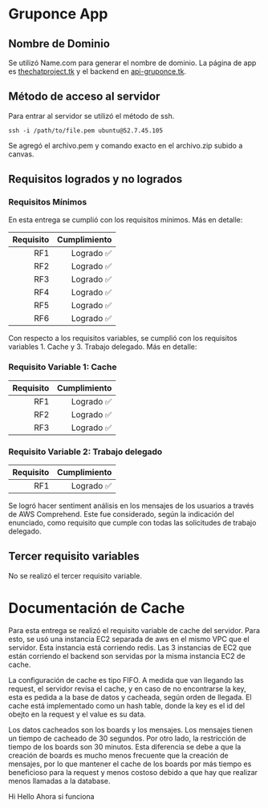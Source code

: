 # Gruponce App

## Nombre de Dominio

Se utilizó Name.com para generar el nombre de dominio. La página de app es [thechatproject.tk](http://www.thechatproject.tk) y el backend en [api-gruponce.tk](https://www.api-gruponce.tk/).

## Método de acceso al servidor

Para entrar al servidor se utilizó el método de ssh.
```
ssh -i /path/to/file.pem ubuntu@52.7.45.105
```
Se agregó el archivo.pem y comando exacto en el archivo.zip subido a canvas. 

## Requisitos logrados y no logrados

### Requisitos Mínimos
En esta entrega se cumplió con los requisitos mínimos. Más en detalle:

| Requisito | Cumplimiento |
| ---------: | -----------:|
| RF1 | Logrado :white_check_mark: |
| RF2 | Logrado :white_check_mark: |
| RF3  | Logrado :white_check_mark: |
| RF4  | Logrado :white_check_mark:|
| RF5  | Logrado :white_check_mark: |
| RF6  | Logrado :white_check_mark: |

Con respecto a los requisitos variables, se cumplió con los requisitos variables 1. Cache y 3. Trabajo delegado.
Más en detalle:

### Requisito Variable 1: Cache

| Requisito | Cumplimiento |
| ---------:| -----------:|
| RF1 | Logrado :white_check_mark: |
| RF2 | Logrado :white_check_mark: |
| RF3 | Logrado :white_check_mark: |

### Requisito Variable 2: Trabajo delegado

| Requisito | Cumplimiento |
| ---------:| -----------:|
| RF1 | Logrado :white_check_mark: |

Se logró hacer sentiment análisis en los mensajes de los usuarios a través de AWS Comprehend. Este fue considerado, según la indicación del enunciado, como requisito que cumple con todas las solicitudes de trabajo delegado.

## Tercer requisito variables

No se realizó el tercer requisito variable.


# Documentación de Cache

Para esta entrega se realizó el requisito variable de cache del servidor. Para esto, se usó una instancia EC2 separada de aws en el mismo VPC que el servidor. Esta instancia está corriendo redis. Las 3 instancias de EC2 que están corriendo el backend son servidas por la misma instancia EC2 de cache.

La configuración de cache es tipo FIFO. A medida que van llegando las request, el servidor revisa el cache, y en caso de no encontrarse la key, esta es pedida a la base de datos y cacheada, según orden de llegada. El cache está implementado como un hash table, donde la key es el id del obejto en la request y el value es su data.

Los datos cacheados son los boards y los mensajes. Los mensajes tienen un tiempo de cacheado de 30 segundos. Por otro lado, la restricción de tiempo de los boards son 30 minutos. Esta diferencia se debe a que la creación de boards es mucho menos frecuente que la creación de mensajes, por lo que mantener el cache de los boards por más tiempo es beneficioso para la request y menos costoso debido a que hay que realizar menos llamadas a la database.

Hi
Hello
Ahora si funciona
